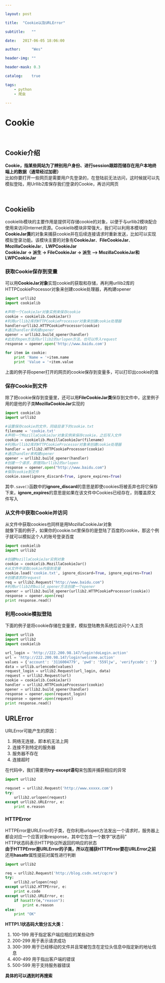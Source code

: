 ```yaml
---

layout: post

title:  "Cookie以及URLError"

subtitle:   ""

date:   2017-06-05 18:06:00

author:     "Wes"

header-img: ""

header-mask: 0.3

catalog:    true

tags:
    - python
    - 爬虫

---
```


<div id="Cookie"></div>

# Cookie

<br />

<div id="Cookie介绍"></div>

## Cookie介绍

**Cookie，指某些网站为了辨别用户身份、进行session跟踪而储存在用户本地终端上的数据（通常经过加密）**  
比如你要打开一些网页是需要用户先登录的，在登陆前无法访问，这时候就可以先模拟登陆，用Urllib2库保存我们登录的Cookie，再访问网页  

<br />

<div id="Cookielib"></div>

## Cookielib

cookielib模块的主要作用是提供可存储cookie的对象，以便于与urllib2模块配合使用来访问Internet资源。Cookielib模块非常强大，我们可以利用本模块的**CookieJar类**的对象来捕获cookie并在后续连接请求时重新发送，比如可以实现模拟登录功能。该模块主要的对象有**CookieJar**、**FileCookieJar**、**MozillaCookieJa**r、**LWPCookieJar**  
**CookieJar -> 派生 -> FileCookieJar -> 派生 –> MozillaCookieJar和LWPCookieJar**  

<div id="获取Cookie保存到变量"></div>

### 获取Cookie保存到变量

可以用**CookieJar对象**实现cookie的获取和存储，再利用urllib2库的HTTPCookieProcessor对象来创建cookie处理器，再构建opener  
```python
import urllib2
import cookielib

#声明一个CookieJar对象实例来保存cookie
cookie = cookielib.CookieJar()
#利用urllib2库的HTTPCookieProcessor对象来创建cookie处理器
handler=urllib2.HTTPCookieProcessor(cookie)
#通过handler来构建opener
opener = urllib2.build_opener(handler)
#此处的open方法同urllib2的urlopen方法，也可以传入request
response = opener.open('http://www.baidu.com')

for item in cookie:
    print 'Name = '+item.name
    print 'Value = '+item.value
```

上面的例子将opener打开的网页的cookie保存到变量多，可以打印出cookie的值  

<div id="保存Cookie到文件"></div>

### 保存Cookie到文件

除了把cookie保存到变量里，还可以用**FileCookieJar类**保存到文件中，这里例子用的是他的子类**MozillaCookieJar**实现的  
```python
import cookielib
import urllib2

#设置保存cookie的文件，同级目录下的cookie.txt
filename = 'cookie.txt'
#声明一个MozillaCookieJar对象实例来保存cookie，之后写入文件
cookie = cookielib.MozillaCookieJar(filename)
#利用urllib2库的HTTPCookieProcessor对象来创建cookie处理器
handler = urllib2.HTTPCookieProcessor(cookie)
#通过handler来构建opener
opener = urllib2.build_opener(handler)
#创建一个请求，原理同urllib2的urlopen
response = opener.open("http://www.baidu.com")
#保存cookie到文件
cookie.save(ignore_discard=True, ignore_expires=True)
```
其中`.save()`函数中的**ignore_discard**的意思是即使cookies将被丢弃也将它保存下来，**ignore_expires**的意思是如果在该文件中Cookies已经存在，则覆盖原文件写入  

<div id="从文件中获取Cookie并访问"></div>

### 从文件中获取Cookie并访问

从文件中获取cookies也同样是用MozillaCookieJar对象  
就像下面的例子，如果你的cookie.txt里保存的是登陆了百度的cookie，那这个例子就可以模拟这个人的账号登录百度  
```python
import cookielib
import urllib2

#创建MozillaCookieJar实例对象
cookie = cookielib.MozillaCookieJar()
#从文件中读取cookie内容到变量
cookie.load('cookie.txt', ignore_discard=True, ignore_expires=True)
#创建请求的request
req = urllib2.Request("http://www.baidu.com")
#利用urllib2的build_opener方法创建一个opener
opener = urllib2.build_opener(urllib2.HTTPCookieProcessor(cookie))
response = opener.open(req)
print response.read()
```

<div id="利用cookie模拟登陆"></div>

### 利用cookie模拟登陆

下面的例子是将cookie存储在变量里，模拟登陆教务系统后访问个人主页  
```python
import urllib
import urllib2
import cookielib

url_login = 'http://222.200.98.147/login!doLogin.action'
url = 'http://222.200.98.147/login!welcome.action'
values = {'account': '3116004779', 'pwd': '559ljw', 'verifycode': ''}
data = urllib.urlencode(values)
request_login = urllib2.Request(url_login, data)
request = urllib2.Request(url)
cookie = cookielib.CookieJar()
handler = urllib2.HTTPCookieProcessor(cookie)
opener = urllib2.build_opener(handler)
response = opener.open(request_login)
response = opener.open(request)
print response.read()
```

<div id="URLError"></div>

## URLError

URLError可能产生的原因：
1. 网络无连接，即本机无法上网
2. 连接不到特定的服务器
3. 服务器不存在
4. 连接超时

在代码中，我们需要用**try-except语句**来包围并捕获相应的异常  
```python
import urllib2

requset = urllib2.Request('http://www.xxxxx.com')
try:
    urllib2.urlopen(request)
except urllib2.URLError, e:
    print e.reason
```

<div id="HTTPError"></div>

### HTTPError

HTTPError是URLError的子类，在你利用urlopen方法发出一个请求时，服务器上都会对应一个应答对象response，其中它包含一个数字”状态码”  
HTTP状态码表示HTTP协议所返回的响应的状态  
**由于HTTPError是URLError的子类，所以在捕获HTTPError要在URLError之前**  
还用**hasattr**属性提前对属性进行判断  
```python
import urllib2

req = urllib2.Request('http://blog.csdn.net/cqcre')
try:
    urllib2.urlopen(req)
except urllib2.HTTPError, e:
    print e.code
except urllib2.URLError, e:
    if hasattr(e,"reason"):
        print e.reason
else:
    print "OK"
```

**HTTP1.1状态码大致分五大类：**
1. 100-199 用于指定客户端应相应的某些动作
2. 200-299 用于表示请求成功
3. 300-399 用于已经移动的文件并且常被包含在定位头信息中指定新的地址信息
4. 400-499 用于指出客户端的错误
5. 500-599 用于支持服务器错误

**具体的可以遇到时再搜索**


